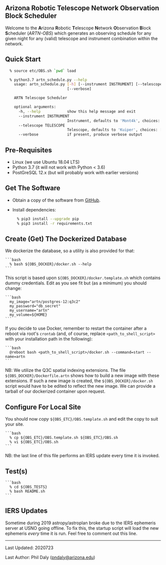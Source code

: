 Arizona Robotic Telescope Network Observation Block Scheduler
-------------------------------------------------------------

Welcome to the **A**rizona **R**obotic **T**elescope **N**etwork **O**bservation **B**lock 
**S**cheduler (*ARTN-OBS*) which generates an observing schedule for any given night for
any (valid) telescope and instrument combination within the network.

## Quick Start

```bash
  % source etc/OBS.sh `pwd` load

  % python3.7 artn_schedule.py --help
    usage: artn_schedule.py [-h] [--instrument INSTRUMENT] [--telescope TELESCOPE]
                            [--verbose]

    ARTN Telescope Scheduler

    optional arguments:
      -h, --help            show this help message and exit
      --instrument INSTRUMENT
                            Instrument, defaults to 'Mont4k', choices: ['90Prime', 'BCSpec', 'Mont4k', 'BinoSpec', 'Vatt4k']
      --telescope TELESCOPE
                            Telescope, defaults to 'Kuiper', choices: ['Bok', 'Kuiper', 'MMT', 'Vatt']
      --verbose             if present, produce verbose output
```

## Pre-Requisites

* Linux (we use Ubuntu 18.04 LTS)
* Python 3.7 (it will not work with Python < 3.6)
* PostGreSQL 12.x (but will probably work with earlier versions)

## Get The Software

* Obtain a copy of the software from [GitHub](https://github.com/pndaly/ARTN-OBS).

* Install dependencies:

    ```bash
      % pip3 install --upgrade pip
      % pip3 install -r requirements.txt
    ```

## Create (Get) The Dockerized Database 

We dockerize the database, so a utility is also provided for that:
    
    ```bash
      % bash ${OBS_DOCKER}/docker.sh --help
    ```

This script is based upon `${OBS_DOCKER}/docker.template.sh` which contains dummy credentials. 
Edit as you see fit but (as a minimum) you should change:

    ```bash
      my_image="artn/postgres-12:q3c2"
      my_password="db_secret"
      my_username="artn"
      my_volume=${HOME}
    ```

If you decide to use Docker, remember to restart the container after a reboot via root's `crontab` (and, of 
course, replace `<path_to_shell_script>` with your installation path in the following):
    
    ```bash
      @reboot bash <path_to_shell_script>/docker.sh --command=start --name=artn
    ```

NB: We utilize the Q3C spatial indexing extensions. The file `${OBS_DOCKER}/Dockerfile.artn` shows 
how to build a new image with these extensions. If such a new image is created, the 
`${OBS_DOCKER}/docker.sh` script would have to be edited to reflect the new image. We can provide
a tarball of our dockerized container upon request.

## Configure For Local Site

You should now *copy* `${OBS_ETC}/OBS.template.sh` and edit the copy to suit your site.

    ```bash
      % cp ${OBS_ETC}/OBS.template.sh ${OBS_ETC}/OBS.sh
      % vi ${OBS_ETC}/OBS.sh
    ```

NB: the last line of this file performs an IERS update every time it is invoked.

## Test(s)

    ```bash
      % cd ${OBS_TESTS}
      % bash README.sh
    ```

## IERS Updates

Sometime during 2019 astropy/astroplan broke due to the IERS ephemeris server at USNO going offline. To fix this,
the startup script will load the new ephemeris *every* time it is run. Feel free to comment out this line.

------------------------------------------------------------

Last Updated: 2020723

Last Author: Phil Daly (pndaly@arizona.edu)
